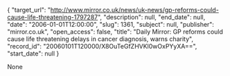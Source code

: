{
  "target_url": "http://www.mirror.co.uk/news/uk-news/gp-reforms-could-cause-life-threatening-1797287", 
  "description": null, 
  "end_date": null, 
  "date": "2006-01-01T12:00:00", 
  "slug": 1361, 
  "subject": null, 
  "publisher": "mirror.co.uk", 
  "open_access": false, 
  "title": "Daily Mirror: GP reforms could cause life threatening delays in cancer diagnosis, warns charity", 
  "record_id": "20060101T120000/X8OuTeGfZHVKl0wOxPYyXA==", 
  "start_date": null
}

None
